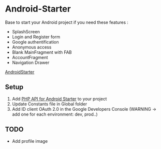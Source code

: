 # Android-Starter

Base to start your Android project if you need these features :

* SplashScreen
* Login and Register form 
* Google authentification 
* Anonymous access
* Blank MainFragment with FAB
* AccountFragment
* Navigation Drawer 

[AndroidStarter](AndroidStarter.gif?raw=true)

## Setup 

1. Add [PHP API for Android Starter](https://github.com/manu1895/PHP-API-for-Android-Starter) to your project
2. Update Constants file in Global folder
3. Add ID client OAuth 2.0 in the Google Developers Console (WARNING -> add one for each environment: dev, prod..)


## TODO 

* Add profile image

